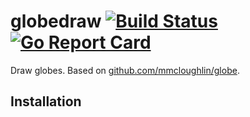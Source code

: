 # globedraw [![Build Status](https://semaphoreci.com/api/v1/bpicode/globedraw/branches/master/shields_badge.svg)](https://semaphoreci.com/bpicode/globedraw) [![Go Report Card](https://goreportcard.com/badge/github.com/bpicode/globedraw)](https://goreportcard.com/report/github.com/bpicode/globedraw)
Draw globes. Based on [github.com/mmcloughlin/globe](https://github.com/mmcloughlin/globe).

## Installation
